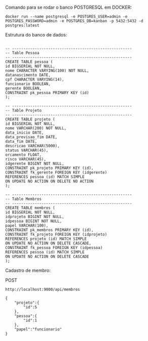 

Comando para se rodar o banco POSTGRESQL em DOCKER:

```chatinput
docker run --name postgresql -e POSTGRES_USER=admin -e POSTGRES_PASSWORD=admin -e POSTGRES_DB=kanban -p 5432:5432 -d postgres:latest
```

Estrutura do banco de dados:

```chatinput

-- -----------------------------------------------------
-- Table Pessoa
-- -----------------------------------------------------
CREATE TABLE pessoa (
id BIGSERIAL NOT NULL,
nome CHARACTER VARYING(100) NOT NULL,
datanascimento DATE,
cpf CHARACTER VARYING(14),
funcionario BOOLEAN,
gerente BOOLEAN,
CONSTRAINT pk_pessoa PRIMARY KEY (id)
);

-- -----------------------------------------------------
-- Table Projeto
-- -----------------------------------------------------
CREATE TABLE projeto (
id BIGSERIAL NOT NULL,
nome VARCHAR(200) NOT NULL,
data_inicio DATE,
data_previsao_fim DATE,
data_fim DATE,
descricao VARCHAR(5000),
status VARCHAR(45),
orcamento FLOAT,
risco VARCHAR(45),
idgerente BIGINT NOT NULL,
CONSTRAINT pk_projeto PRIMARY KEY (id),
CONSTRAINT fk_gerente FOREIGN KEY (idgerente)
REFERENCES pessoa (id) MATCH SIMPLE
ON UPDATE NO ACTION ON DELETE NO ACTION
);

-- -----------------------------------------------------
-- Table Membros
-- -----------------------------------------------------
CREATE TABLE membros (
id BIGSERIAL NOT NULL,
idprojeto BIGINT NOT NULL,
idpessoa BIGINT NOT NULL,
papel VARCHAR(100),
CONSTRAINT pk_membros PRIMARY KEY (id),
CONSTRAINT fk_projeto FOREIGN KEY (idprojeto)
REFERENCES projeto (id) MATCH SIMPLE
ON UPDATE NO ACTION ON DELETE CASCADE,
CONSTRAINT fk_pessoa FOREIGN KEY (idpessoa)
REFERENCES pessoa (id) MATCH SIMPLE
ON UPDATE NO ACTION ON DELETE CASCADE
);
```

Cadastro de membro:

POST

```http://localhost:9000/api/membros```

```
{
    "projeto":{
        "id":5
    },
    "pessoa":{
        "id":1
    },
    "papel":"funcionario"
}
```

